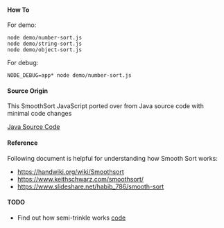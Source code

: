 #### How To
For demo:
```
node demo/number-sort.js
node demo/string-sort.js
node demo/object-sort.js
```

For debug:
```
NODE_DEBUG=app* node demo/number-sort.js
```

#### Source Origin
This SmoothSort JavaScript ported over from Java source code with minimal code changes

[Java Source Code](https://github.com/molgenis/systemsgenetics/blob/master/genetica-libraries/src/main/java/umcg/genetica/util/SmoothSort.java)

#### Reference
Following document is helpful for understanding how Smooth Sort works:

* https://handwiki.org/wiki/Smoothsort
* https://www.keithschwarz.com/smoothsort/
* https://www.slideshare.net/habib_786/smooth-sort

#### TODO
* Find out how semi-trinkle works [code](https://github.com/c2pig/smoothsort/blob/7b65424f33c8f3c2540b64a957e0c53040eb1c34/SmoothSort.js#L158)

